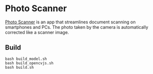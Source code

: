 # Photo Scanner

[Photo Scanner](https://marmooo.github.io/photo-scanner) is an app that
streamlines document scanning on smartphones and PCs. The photo taken by the
camera is automatically corrected like a scanner image.

## Build

```
bash build_model.sh
bash build_opencvjs.sh
bash build.sh
```
